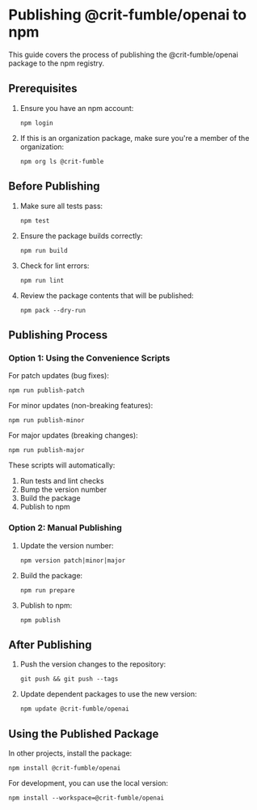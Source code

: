 # Publishing @crit-fumble/openai to npm

This guide covers the process of publishing the @crit-fumble/openai package to the npm registry.

## Prerequisites

1. Ensure you have an npm account:
   ```
   npm login
   ```

2. If this is an organization package, make sure you're a member of the organization:
   ```
   npm org ls @crit-fumble
   ```

## Before Publishing

1. Make sure all tests pass:
   ```
   npm test
   ```

2. Ensure the package builds correctly:
   ```
   npm run build
   ```

3. Check for lint errors:
   ```
   npm run lint
   ```

4. Review the package contents that will be published:
   ```
   npm pack --dry-run
   ```

## Publishing Process

### Option 1: Using the Convenience Scripts

For patch updates (bug fixes):
```
npm run publish-patch
```

For minor updates (non-breaking features):
```
npm run publish-minor
```

For major updates (breaking changes):
```
npm run publish-major
```

These scripts will automatically:
1. Run tests and lint checks
2. Bump the version number
3. Build the package
4. Publish to npm

### Option 2: Manual Publishing

1. Update the version number:
   ```
   npm version patch|minor|major
   ```

2. Build the package:
   ```
   npm run prepare
   ```

3. Publish to npm:
   ```
   npm publish
   ```

## After Publishing

1. Push the version changes to the repository:
   ```
   git push && git push --tags
   ```

2. Update dependent packages to use the new version:
   ```
   npm update @crit-fumble/openai
   ```

## Using the Published Package

In other projects, install the package:
```
npm install @crit-fumble/openai
```

For development, you can use the local version:
```
npm install --workspace=@crit-fumble/openai
```
